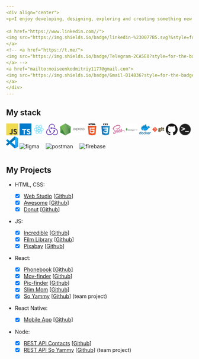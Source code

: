 ```yaml
---
<div align="center">
<p>I enjoy developing, designing, exploring and creating something new in the field of computer science, so I aspire to work in the IT industry as a front-end or full-stack developer. My goal is to become part of a team of professionals.</p>

<a href="https://www.linkedin.com//">
<img src="https://img.shields.io/badge/linkedin-%230077B5.svg?&style=for-the-badge&logo=linkedin&logoColor=white"/>
</a>
<!-- <a href="https://t.me/">
<img src="https://img.shields.io/badge/Telegram-2CA5E0?style=for-the-badge&logo=telegram&logoColor=white"/>
</a> -->
<a href="mailto:moiseenkodmitriy1177@gmail.com">
<img src="https://img.shields.io/badge/Gmail-D14836?style=for-the-badge&logo=gmail&logoColor=white" alt="Пошта"/>
</a>
</div>
---
```


## My stack

<div>

<img alt="JavaScript" width="32px" src="https://raw.githubusercontent.com/github/explore/80688e429a7d4ef2fca1e82350fe8e3517d3494d/topics/javascript/javascript.png" />

<img alt="TypeScript" width="32px" src="https://raw.githubusercontent.com/github/explore/80688e429a7d4ef2fca1e82350fe8e3517d3494d/topics/typescript/typescript.png" />

<img alt="React" width="32px" src="https://raw.githubusercontent.com/github/explore/80688e429a7d4ef2fca1e82350fe8e3517d3494d/topics/react/react.png" />

<img src="https://raw.githubusercontent.com/devicons/devicon/master/icons/redux/redux-original.svg" alt="redux" width="32"/>

<img alt="Node.js" width="32px" src="https://raw.githubusercontent.com/github/explore/80688e429a7d4ef2fca1e82350fe8e3517d3494d/topics/nodejs/nodejs.png" />

<img src="https://raw.githubusercontent.com/devicons/devicon/master/icons/express/express-original-wordmark.svg" alt="express" width="32"/>

<img alt="HTML5" width="32px" src="https://raw.githubusercontent.com/github/explore/80688e429a7d4ef2fca1e82350fe8e3517d3494d/topics/html/html.png" />

<img alt="CSS3" width="32px" src="https://raw.githubusercontent.com/github/explore/80688e429a7d4ef2fca1e82350fe8e3517d3494d/topics/css/css.png" />

<img alt="Sass" width="32px" src="https://raw.githubusercontent.com/github/explore/80688e429a7d4ef2fca1e82350fe8e3517d3494d/topics/sass/sass.png" />

<img alt="MongoDB" width="32px" src="https://raw.githubusercontent.com/github/explore/80688e429a7d4ef2fca1e82350fe8e3517d3494d/topics/mongodb/mongodb.png" />

<img alt="Docker" width="32px" src="https://raw.githubusercontent.com/github/explore/80688e429a7d4ef2fca1e82350fe8e3517d3494d/topics/docker/docker.png" />

<img alt="Git" width="32px" src="https://raw.githubusercontent.com/github/explore/80688e429a7d4ef2fca1e82350fe8e3517d3494d/topics/git/git.png" />

<img alt="GitHub" width="32px" src="https://raw.githubusercontent.com/github/explore/78df643247d429f6cc873026c0622819ad797942/topics/github/github.png" />

<img alt="Terminal" width="32px" src="https://raw.githubusercontent.com/github/explore/80688e429a7d4ef2fca1e82350fe8e3517d3494d/topics/terminal/terminal.png" />

<img alt="Visual Studio Code" width="32px" src="https://raw.githubusercontent.com/github/explore/80688e429a7d4ef2fca1e82350fe8e3517d3494d/topics/visual-studio-code/visual-studio-code.png" />

<img src="https://www.vectorlogo.zone/logos/figma/figma-icon.svg" alt="figma" width="32"/>

<img style="margin: 14px;" src="https://www.vectorlogo.zone/logos/getpostman/getpostman-icon.svg" alt="postman" width="32"/>

<img src="https://www.vectorlogo.zone/logos/firebase/firebase-icon.svg" alt="firebase" width="32"/>

</div>

## My Projects

- HTML, CSS:

  - [x] [Web Studio](https://dmytro1117.github.io/web-studio/) [[Github](https://github.com/Dmytro1117/web-studio)]
  - [x] [Awesome](https://dmytro1117.github.io/awesome-html-css/) [[Github](https://github.com/Dmytro1117/awesome-html-css)]
  - [x] [Donut](https://dmytro1117.github.io/oh-my-donut/) [[Github](https://github.com/Dmytro1117/oh-my-donut)]

- JS:

  - [x] [Incredible](https://dmytro1117.github.io/incredible-js/) [[Github](https://github.com/Dmytro1117/incredible-js)]
  - [x] [Film Library](https://dmytro1117.github.io/film-library/) [[Github](https://github.com/Dmytro1117/film-library)]
  - [x] [Pixabay](https://dmytro1117.github.io/java-script-course/) [[Github](https://github.com/Dmytro1117/java-script-course)]

- React:

  - [x] [Phonebook](https://dmytro1117.github.io/great-react/) [[Github](https://github.com/Dmytro1117/great-react)]
  - [x] [Mov-finder](https://dmytro1117.github.io/Mov-finder/) [[Github](https://github.com/Dmytro1117/Mov-finder)]
  - [x] [Pic-finder](https://dmytro1117.github.io/Pic-finder/) [[Github](https://github.com/Dmytro1117/Pic-finder)]
  - [x] [Slim Mom](https://dmytro1117.github.io/Slim-Mom-by-JERALDIC/) [[Github](https://github.com/Dmytro1117/Slim-Mom-by-JERALDIC)]
  - [x] [So Yammy](https://dmytro1117.github.io/So-Yummy/) [[Github](https://github.com/Dmytro1117/So-Yummy)] (team project)

- React Native:

  - [x] [Mobile App](https://expo.dev/@dmytro17/react-native-social-app) [[Github](https://github.com/Dmytro1117/react-native-social-app)]

- Node:

  - [x] [REST API Contacts](https://test-back-lp20.onrender.com/api-docs/) [[Github](https://github.com/Dmytro1117/node.js-course)]
  - [x] [REST API So Yammy](https://so-yummy.onrender.com/api-docs/#/) [[Github](https://github.com/Dima-Davidenko/So-Yammy-backend)] (team project)
